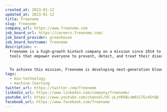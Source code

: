```yaml
---
created_at: 2023-01-12
updated_at: 2023-01-12
title: Freenome
slug: freenome
company_url: https://www.freenome.com
job_board_url: https://careers.freenome.com/
job_board_provider: greenhouse
job_board_hostname: freenome
description: >-
  Freenome is a high-growth biotech company on a mission since 2014 to create
  tools that empower everyone to prevent, detect, and treat their disease. 


  To achieve this mission, Freenome is developing next-generation blood tests to detect cancer in its earliest, most treatable stages using our multiomics platform and machine learning techniques. Our first blood test will detect early-stage colorectal cancer and advanced adenomas.
tags:
  - bio-technology
  - machine-learning
twitter_url: https://twitter.com/freenome
linkedin_url: https://www.linkedin.com/company/freenome/
youtube_url: https://www.youtube.com/channel/UC-yLzYK68LvW03iTGc45tQQ
facebook_url: https://www.facebook.com/freenome
---
```

